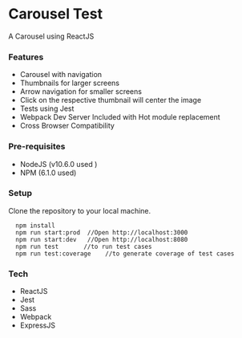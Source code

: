 # Carousel Test

A Carousel using ReactJS


### Features

  - Carousel with navigation
  - Thumbnails for larger screens
  - Arrow navigation for smaller screens
  - Click on the respective thumbnail will center the image
  - Tests using Jest
  - Webpack Dev Server Included with Hot module replacement
  - Cross Browser Compatibility

### Pre-requisites

* NodeJS (v10.6.0 used )
* NPM (6.1.0 used)

### Setup
  Clone the repository to your local machine.
  ```
    npm install
    npm run start:prod  //Open http://localhost:3000
    npm run start:dev   //Open http://localhost:8080
    npm run test       //to run test cases
    npm run test:coverage    //to generate coverage of test cases
  ```



### Tech

* ReactJS
* Jest
* Sass
* Webpack
* ExpressJS

